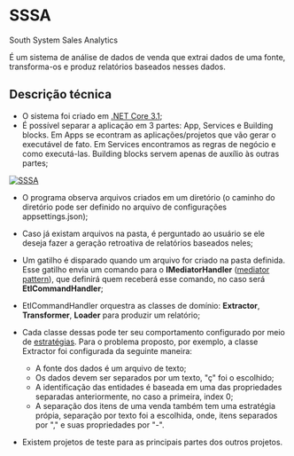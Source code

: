 # SSSA
South System Sales Analytics

É um sistema de análise de dados de venda que extrai dados de uma fonte, transforma-os e produz relatórios baseados nesses dados.

## Descrição técnica

- O sistema foi criado em [.NET Core 3.1](https://dotnet.microsoft.com/download/dotnet-core/3.1);
- É possível separar a aplicação em 3 partes: App, Services e Building blocks. Em Apps se econtram as aplicações/projetos que vão gerar o executável de fato.
Em Services encontramos as regras de negócio e como executá-las. Building blocks servem apenas de auxílio às outras partes;

<a href="https://ibb.co/mhrB59X"><img src="https://i.ibb.co/KVcGx2L/SSSA.png" alt="SSSA" border="0"></a>

- O programa observa arquivos criados em um diretório (o caminho do diretório pode ser definido no arquivo de configurações appsettings.json); 
- Caso já existam arquivos na pasta, é perguntado ao usuário se ele deseja fazer a geração retroativa de relatórios baseados neles;
- Um gatilho é disparado quando um arquivo for criado na pasta definida. Esse gatilho envia um comando para o **IMediatorHandler** ([mediator pattern](https://pt.wikipedia.org/wiki/Mediator)), que definirá 
quem receberá esse comando, no caso será **EtlCommandHandler**;
- EtlCommandHandler orquestra as classes de domínio: **Extractor**, **Transformer**, **Loader** para produzir um relatório;
- Cada classe dessas pode ter seu comportamento configurado por meio de [estratégias](https://pt.wikipedia.org/wiki/Strategy). Para o problema proposto, por exemplo,
a classe Extractor foi configurada da seguinte maneira:

    - A fonte dos dados é um arquivo de texto;
    - Os dados devem ser separados por um texto, "ç" foi o escolhido;
    - A identificação das entidades é baseada em uma das propriedades separadas anteriormente, no caso a primeira, index 0;
    - A separação dos itens de uma venda também tem uma estratégia própia, separação por texto foi a escolhida, onde, itens separados por "," e suas propriedades por "-".

- Existem projetos de teste para as principais partes dos outros projetos.
